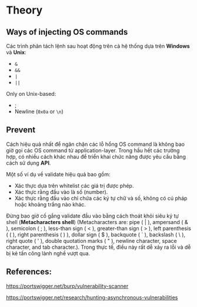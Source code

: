 # Theory
## Ways of injecting OS commands
Các trình phân tách lệnh sau hoạt động trên cả hệ thống dựa trên **Windows** và **Unix**:
- `&`
- `&&`
- `|`
- `||`

Only on Unix-based:
- ;
- Newline (`0x0a` or `\n`)

## Prevent
Cách hiệu quả nhất để ngăn chặn các lỗ hổng OS command là không bao giờ gọi các OS command từ application-layer. Trong hầu hết các trường hợp, có nhiều cách khác nhau để triển khai chức năng được yêu cầu bằng cách sử dụng **API**.

Một số ví dụ về validate hiệu quả bao gồm: 
- Xác thực dựa trên whitelist các giá trị được phép. 
- Xác thực rằng đầu vào là số (number). 
- Xác thực rằng đầu vào chỉ chứa các ký tự chữ và số, không có cú pháp hoặc khoảng trắng nào khác. 

Đừng bao giờ cố gắng validate đầu vào bằng cách thoát khỏi siêu ký tự shell (**Metacharacters shell**) (Metacharacters are: pipe ( | ), ampersand ( & ), semicolon ( ; ), less-than sign ( < ), greater-than sign ( > ), left parenthesis ( ( ), right parenthesis ( ) ), dollar sign ( $ ), backquote ( ` ), backslash ( \ ), right quote ( ' ), double quotation marks ( " ), newline character, space character, and tab character.). Trong thực tế, điều này rất dễ xảy ra lỗi và dễ bị kẻ tấn công lành nghề vượt qua.

## References:
https://portswigger.net/burp/vulnerability-scanner

https://portswigger.net/research/hunting-asynchronous-vulnerabilities


